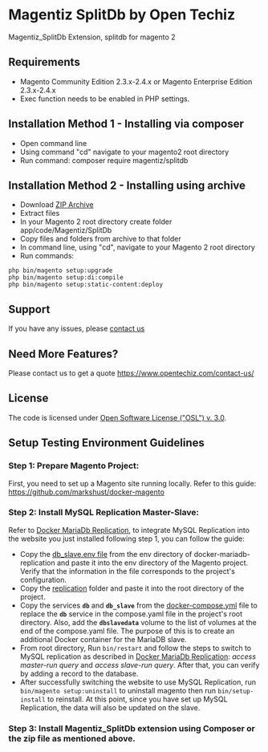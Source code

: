# Magentiz SplitDb by Open Techiz

Magentiz_SplitDb Extension, splitdb for magento 2

## Requirements
  * Magento Community Edition 2.3.x-2.4.x or Magento Enterprise Edition 2.3.x-2.4.x
  * Exec function needs to be enabled in PHP settings.

## Installation Method 1 - Installing via composer
  * Open command line
  * Using command "cd" navigate to your magento2 root directory
  * Run command: composer require magentiz/splitdb

## Installation Method 2 - Installing using archive
  * Download [ZIP Archive](link)
  * Extract files
  * In your Magento 2 root directory create folder app/code/Magentiz/SplitDb
  * Copy files and folders from archive to that folder
  * In command line, using "cd", navigate to your Magento 2 root directory
  * Run commands:
```
php bin/magento setup:upgrade
php bin/magento setup:di:compile
php bin/magento setup:static-content:deploy
```

## Support
If you have any issues, please [contact us](mailto:support@opentechiz.com)

## Need More Features?
Please contact us to get a quote
https://www.opentechiz.com/contact-us/

## License
The code is licensed under [Open Software License ("OSL") v. 3.0](http://opensource.org/licenses/osl-3.0.php).


## Setup Testing Environment Guidelines

### Step 1: Prepare Magento Project:

First, you need to set up a Magento site running locally. Refer to this guide: https://github.com/markshust/docker-magento

### Step 2: Install MySQL Replication Master-Slave:

Refer to [Docker MariaDb Replication](https://github.com/vtearit/docker-mariadb-replication), to integrate MySQL Replication into the website you just installed following step 1, you can follow the guide:
  * Copy the [db_slave.env file](https://github.com/vtearit/docker-mariadb-replication/blob/master/env/db_slave.env) from the env directory of docker-mariadb-replication and paste it into the env directory of the Magento project. Verify that the information in the file corresponds to the project's configuration.
  * Copy the [replication](https://github.com/vtearit/docker-mariadb-replication/tree/master/replication) folder and paste it into the root directory of the project.
  * Copy the services **```db```** and **```db_slave```** from the [docker-compose.yml](https://github.com/vtearit/docker-mariadb-replication/blob/master/docker-compose.yml) file to replace the **```db```** service in the compose.yaml file in the project's root directory. Also, add the **```dbslavedata```** volume to the list of volumes at the end of the compose.yaml file. The purpose of this is to create an additional Docker container for the MariaDB slave.
  * From root directory, Run ```bin/restart``` and follow the steps to switch to MySQL replication as described in [Docker MariaDb Replication](https://github.com/vtearit/docker-mariadb-replication): *access master-run query* and *access slave-run query*. After that, you can verify by adding a record to the database.
  * After successfully switching the website to use MySQL Replication, run ```bin/magento setup:uninstall``` to uninstall magento then run ```bin/setup-install``` to reinstall. At this point, since you have set up MySQL Replication, the data will also be updated on the slave.

### Step 3: Install Magentiz_SplitDb extension using Composer or the zip file as mentioned above.
